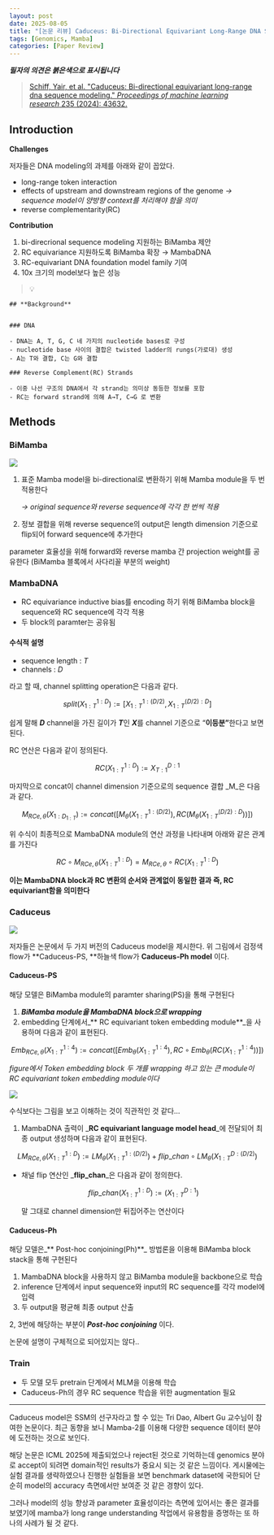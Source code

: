 ```yaml
---
layout: post
date: 2025-08-05
title: "[논문 리뷰] Caduceus: Bi-Directional Equivariant Long-Range DNA Sequence Modeling"
tags: [Genomics, Mamba]
categories: [Paper Review]
---
```


<span class="notion-red">_**필자의 의견은 붉은색으로 표시됩니다**_</span>


> [Schiff, Yair, et al. "Caduceus: Bi-directional equivariant long-range dna sequence modeling." ](https://pmc.ncbi.nlm.nih.gov/articles/PMC12189541/)[_Proceedings of machine learning research_](https://pmc.ncbi.nlm.nih.gov/articles/PMC12189541/)[ 235 (2024): 43632.](https://pmc.ncbi.nlm.nih.gov/articles/PMC12189541/)



## Introduction


**Challenges**


저자들은 DNA modeling의 과제를 아래와 같이 꼽았다.

- long-range token interaction
- effects of upstream and downstream regions of the genome 
_→ sequence model이 양방향 context를 처리해야 함을 의미_
- reverse complementarity(RC)

**Contribution**

1. bi-direcrional sequence modeling 지원하는 BiMamba 제안
1. RC equivariance 지원하도록 BiMamba 확장 → MambaDNA
1. RC-equivariant DNA foundation model family 기여
1. 10x 크기의 model보다 높은 성능

> 💡 


	## **Background**


	### DNA

	- DNA는 A, T, G, C 네 가지의 nucleotide bases로 구성
	- nucleotide base 사이의 결합은 twisted ladder의 rungs(가로대) 생성
	- A는 T와 결합, C는 G와 결합

	### Reverse Complement(RC) Strands

	- 이중 나선 구조의 DNA에서 각 strand는 의미상 동등한 정보를 포함
	- RC는 forward strand에 의해 A→T, C→G 로 변환


## Methods



### BiMamba


![](https://prod-files-secure.s3.us-west-2.amazonaws.com/542b861c-36a8-4051-84e5-8804b6728dba/2c247d59-7815-4980-99f0-8f0d21f445a7/image.png?X-Amz-Algorithm=AWS4-HMAC-SHA256&X-Amz-Content-Sha256=UNSIGNED-PAYLOAD&X-Amz-Credential=ASIAZI2LB466VGW6EEO6%2F20250812%2Fus-west-2%2Fs3%2Faws4_request&X-Amz-Date=20250812T220058Z&X-Amz-Expires=3600&X-Amz-Security-Token=IQoJb3JpZ2luX2VjENb%2F%2F%2F%2F%2F%2F%2F%2F%2F%2FwEaCXVzLXdlc3QtMiJHMEUCIE5LGncKNjCWje6ZCIyk77EmgPB%2BKcgcru3mmLBkPvidAiEAskJUWHiw3ZGT6qEv6Bg0LNmtgLWyxIEL2MS%2BIWWAucQq%2FwMIHxAAGgw2Mzc0MjMxODM4MDUiDDBXjxhb90jg%2FjEfiyrcAxZa4MLC9Y8Z0GIdtbsDRFdrriZ1M%2BvRqZsrI%2FyX5VzCCTnpELpkAtMxmlVLa3ffP0Y%2F%2BKNXr6186JOeb1%2Fmt0ZySJhgwffR8dn2VplZohVGaLok6yxV6cLV65tV4q17XXpu2gXRP1W2tC9d61HT7tmZ%2BC3SQRSQaX4OOFfk0ePpxw1qFHLjXJFjcIrsAKrO8GE7LrPgt1Zs75ENCjt4nLe54S6g8chpCFiXciXX91Hc7u4kB%2FtujXDTUyuUtZkPvwMgl9bUBGJ1U%2BVsrswlQT9BijQkGVslkKWmh8nAtKtTVP3TSyBgFDlNWOISSrlcWvJq3nc7FPmN8vE0peSI%2Bnxya0wD8bWNQ96lWaGgd2Jr4OKqgA3H4QqQlffth21mPnHfI9gzSh96z0COEjdSiOBEXs5Ug4jjgdeGwFpMQV%2FkSA%2B%2FUkId3h1bubLYGEnVMwycp2cz7u%2FYxwHM2g9yFqvj%2ByRBTju0R2Ha1MKSs4FckSY5owcFtfRDiznTnP93NIY8bq0yyu8BT2nzhMpdpvqjy5dEdkt2joQNcXqUgEgPUiAAFreboRbcru9P%2BGzVeq9KrOBttbEYWPRAVx2zG4v2JgM6o5Q2VyoDmKcGV0hUyBYJ2TXSew3xzOn4MPbv7sQGOqUBXaW1X%2BD75X%2Bj4jCKD%2FFn%2B4b6DonWWn8br%2BOI6ZI%2BP6YV7R%2FTwYVPiacoWTv8Kn%2FCaUjdbxDku%2B6flMoVDB7t1iPpyJDLiCtDlbTpiPaWUhnv2VJQGkgE%2B%2F%2BXyTzsyOCKtK3lPV%2Fi7WZWR6%2F0%2FDXKwmM31EJ%2Fksb3Xgy2eyC2xtVvJUoU4FIgpuQjJ8JQPTJkUnWtwONoXhUFi3CGwC5Olo8psyMH&X-Amz-Signature=5194f11c4480c939e31a624faa0f031ceb6c06ab054d7fc20e8033994603f6a9&X-Amz-SignedHeaders=host&x-amz-checksum-mode=ENABLED&x-id=GetObject)

1. 표준 Mamba model을 bi-directional로 변환하기 위해 Mamba module을 두 번 적용한다

	_→ original sequence와 reverse sequence에 각각 한 번씩 적용_

1. 정보 결합을 위해 reverse sequence의 output은 length dimension 기준으로 flip되어 forward sequence에 추가한다

parameter 효율성을 위해 forward와 reverse mamba 간 projection weight를 공유한다 (BiMamba 블록에서 사다리꼴 부분의 weight)



### MambaDNA

- RC equivariance inductive bias를 encoding 하기 위해 BiMamba block을 sequence와 RC sequence에 각각 적용
- 두 block의 paramter는 공유됨


#### 수식적 설명

- sequence length : _T_
- channels : _D_

라고 할 때,  channel splitting operation은 다음과 같다.


$$
split(X^{1:D}_{1:T}):=[X^{1:(D/2)}_{1:T},X^{(D/2):D}_{1:T}]
$$


<span class="notion-red">쉽게 말해 </span><span class="notion-red">_**D**_</span><span class="notion-red"> channel을 가진 길이가 </span><span class="notion-red">_**T**_</span><span class="notion-red">인 </span><span class="notion-red">_**X**_</span><span class="notion-red">를 channel 기준으로 “</span><span class="notion-red">**이등분”**</span><span class="notion-red">한다고 보면 된다.</span>


RC 연산은 다음과 같이 정의된다.


$$
RC(X^{1:D}_{1:T}):=X^{D:1}_{T:1}
$$


마지막으로 concat이 channel dimension 기준으로의 sequence 결합 _M_은 다음과 같다.


$$
M_{RCe,\theta}(X_{1:D_{1:T}}):=concat([M_{\theta}(X^{1:(D/2)}_{1:T}),RC(M_{\theta}(X^{(D/2):D}_{1:T}))])
$$


위 수식이 최종적으로 MambaDNA module의 연산 과정을 나타내며 아래와 같은 관계를 가진다


$$
RC\circ M_{RCe,\theta}(X^{1:D}_{1:T}) = M_{RCe,\theta} \circ RC(X^{1:D}_{1:T})
$$


**이는 MambaDNA block과 RC 변환의 순서와 관계없이 동일한 결과 즉, RC equivariant함을 의미한다**



### Caduceus


![](https://prod-files-secure.s3.us-west-2.amazonaws.com/542b861c-36a8-4051-84e5-8804b6728dba/f94a60d7-8145-473b-aef9-7c68d3ec604a/image.png?X-Amz-Algorithm=AWS4-HMAC-SHA256&X-Amz-Content-Sha256=UNSIGNED-PAYLOAD&X-Amz-Credential=ASIAZI2LB466VGW6EEO6%2F20250812%2Fus-west-2%2Fs3%2Faws4_request&X-Amz-Date=20250812T220059Z&X-Amz-Expires=3600&X-Amz-Security-Token=IQoJb3JpZ2luX2VjENb%2F%2F%2F%2F%2F%2F%2F%2F%2F%2FwEaCXVzLXdlc3QtMiJHMEUCIE5LGncKNjCWje6ZCIyk77EmgPB%2BKcgcru3mmLBkPvidAiEAskJUWHiw3ZGT6qEv6Bg0LNmtgLWyxIEL2MS%2BIWWAucQq%2FwMIHxAAGgw2Mzc0MjMxODM4MDUiDDBXjxhb90jg%2FjEfiyrcAxZa4MLC9Y8Z0GIdtbsDRFdrriZ1M%2BvRqZsrI%2FyX5VzCCTnpELpkAtMxmlVLa3ffP0Y%2F%2BKNXr6186JOeb1%2Fmt0ZySJhgwffR8dn2VplZohVGaLok6yxV6cLV65tV4q17XXpu2gXRP1W2tC9d61HT7tmZ%2BC3SQRSQaX4OOFfk0ePpxw1qFHLjXJFjcIrsAKrO8GE7LrPgt1Zs75ENCjt4nLe54S6g8chpCFiXciXX91Hc7u4kB%2FtujXDTUyuUtZkPvwMgl9bUBGJ1U%2BVsrswlQT9BijQkGVslkKWmh8nAtKtTVP3TSyBgFDlNWOISSrlcWvJq3nc7FPmN8vE0peSI%2Bnxya0wD8bWNQ96lWaGgd2Jr4OKqgA3H4QqQlffth21mPnHfI9gzSh96z0COEjdSiOBEXs5Ug4jjgdeGwFpMQV%2FkSA%2B%2FUkId3h1bubLYGEnVMwycp2cz7u%2FYxwHM2g9yFqvj%2ByRBTju0R2Ha1MKSs4FckSY5owcFtfRDiznTnP93NIY8bq0yyu8BT2nzhMpdpvqjy5dEdkt2joQNcXqUgEgPUiAAFreboRbcru9P%2BGzVeq9KrOBttbEYWPRAVx2zG4v2JgM6o5Q2VyoDmKcGV0hUyBYJ2TXSew3xzOn4MPbv7sQGOqUBXaW1X%2BD75X%2Bj4jCKD%2FFn%2B4b6DonWWn8br%2BOI6ZI%2BP6YV7R%2FTwYVPiacoWTv8Kn%2FCaUjdbxDku%2B6flMoVDB7t1iPpyJDLiCtDlbTpiPaWUhnv2VJQGkgE%2B%2F%2BXyTzsyOCKtK3lPV%2Fi7WZWR6%2F0%2FDXKwmM31EJ%2Fksb3Xgy2eyC2xtVvJUoU4FIgpuQjJ8JQPTJkUnWtwONoXhUFi3CGwC5Olo8psyMH&X-Amz-Signature=f0a4d261fc3b178179aa1a260a00a7cd302bd282aea13167d2d05928a492f96f&X-Amz-SignedHeaders=host&x-amz-checksum-mode=ENABLED&x-id=GetObject)


저자들은 논문에서 두 가지 버전의 Caduceus model을 제시한다. 위 그림에서 검정색 flow가 **Caduceus-PS, **하늘색 flow가 **Caduceus-Ph model** 이다.



#### Caduceus-PS


해당 모델은 BiMamba module의 paramter sharing(PS)을 통해 구현된다

1. _**BiMamba module을 MambaDNA block으로 wrapping**_
1. embedding 단계에서_** RC equivariant token embedding module**_을 사용하며 다음과 같이 표현된다.

$$
Emb_{RCe,\theta}(X^{1:4}_{1:T}):=concat([Emb_{\theta}(X^{1:4}_{1:T}),RC \circ Emb_{\theta}(RC(X^{1:4}_{1:T}))])
$$


_figure에서 Token embedding block 두 개를 wrapping 하고 있는 큰 module이 RC equivariant token embedding module이다_


![](https://prod-files-secure.s3.us-west-2.amazonaws.com/542b861c-36a8-4051-84e5-8804b6728dba/b175e4da-71eb-4e91-8c23-a06dabe673c9/image.png?X-Amz-Algorithm=AWS4-HMAC-SHA256&X-Amz-Content-Sha256=UNSIGNED-PAYLOAD&X-Amz-Credential=ASIAZI2LB466VGW6EEO6%2F20250812%2Fus-west-2%2Fs3%2Faws4_request&X-Amz-Date=20250812T220059Z&X-Amz-Expires=3600&X-Amz-Security-Token=IQoJb3JpZ2luX2VjENb%2F%2F%2F%2F%2F%2F%2F%2F%2F%2FwEaCXVzLXdlc3QtMiJHMEUCIE5LGncKNjCWje6ZCIyk77EmgPB%2BKcgcru3mmLBkPvidAiEAskJUWHiw3ZGT6qEv6Bg0LNmtgLWyxIEL2MS%2BIWWAucQq%2FwMIHxAAGgw2Mzc0MjMxODM4MDUiDDBXjxhb90jg%2FjEfiyrcAxZa4MLC9Y8Z0GIdtbsDRFdrriZ1M%2BvRqZsrI%2FyX5VzCCTnpELpkAtMxmlVLa3ffP0Y%2F%2BKNXr6186JOeb1%2Fmt0ZySJhgwffR8dn2VplZohVGaLok6yxV6cLV65tV4q17XXpu2gXRP1W2tC9d61HT7tmZ%2BC3SQRSQaX4OOFfk0ePpxw1qFHLjXJFjcIrsAKrO8GE7LrPgt1Zs75ENCjt4nLe54S6g8chpCFiXciXX91Hc7u4kB%2FtujXDTUyuUtZkPvwMgl9bUBGJ1U%2BVsrswlQT9BijQkGVslkKWmh8nAtKtTVP3TSyBgFDlNWOISSrlcWvJq3nc7FPmN8vE0peSI%2Bnxya0wD8bWNQ96lWaGgd2Jr4OKqgA3H4QqQlffth21mPnHfI9gzSh96z0COEjdSiOBEXs5Ug4jjgdeGwFpMQV%2FkSA%2B%2FUkId3h1bubLYGEnVMwycp2cz7u%2FYxwHM2g9yFqvj%2ByRBTju0R2Ha1MKSs4FckSY5owcFtfRDiznTnP93NIY8bq0yyu8BT2nzhMpdpvqjy5dEdkt2joQNcXqUgEgPUiAAFreboRbcru9P%2BGzVeq9KrOBttbEYWPRAVx2zG4v2JgM6o5Q2VyoDmKcGV0hUyBYJ2TXSew3xzOn4MPbv7sQGOqUBXaW1X%2BD75X%2Bj4jCKD%2FFn%2B4b6DonWWn8br%2BOI6ZI%2BP6YV7R%2FTwYVPiacoWTv8Kn%2FCaUjdbxDku%2B6flMoVDB7t1iPpyJDLiCtDlbTpiPaWUhnv2VJQGkgE%2B%2F%2BXyTzsyOCKtK3lPV%2Fi7WZWR6%2F0%2FDXKwmM31EJ%2Fksb3Xgy2eyC2xtVvJUoU4FIgpuQjJ8JQPTJkUnWtwONoXhUFi3CGwC5Olo8psyMH&X-Amz-Signature=2c0d73309c2588fb4c5706a7e02b9652311b8b6b433ccbcaaf8732c2dd92e16c&X-Amz-SignedHeaders=host&x-amz-checksum-mode=ENABLED&x-id=GetObject)


<span class="notion-red">수식보다는 그림을 보고 이해하는 것이 직관적인 것 같다…</span>

1. MambaDNA 출력이 _**RC equivariant language model head**_에 전달되어 최종 output 생성하며 다음과 같이 표현된다.

$$
LM_{RCe,\theta}(X^{1:D}_{1:T}):= LM_{\theta}(X^{1:(D/2)}_{1:T})+flip\_chan\circ LM_{\theta}(X^{D:(D/2)}_{1:T})
$$

- 채널 flip 연산인 _**flip\_chan**_은 다음과 같이 정의한다.

	$$
	flip\_chan(X^{1:D}_{1:T}):=(X^{D:1}_{1:T})
	$$


	말 그대로 channel dimension만 뒤집어주는 연산이다



#### Caduceus-Ph


해당 모델은_** Post-hoc conjoining(Ph)**_ 방법론을 이용해 BiMamba block stack을 통해 구현된다

1. MambaDNA block을 사용하지 않고 BiMamba module을 backbone으로 학습
1. inference 단계에서 input sequence와 input의 RC sequence를 각각 model에 입력
1. 두 output을 평균해 최종 output 산출

2, 3번에 해당하는 부분이 _**Post-hoc conjoining**_ 이다.


<span class="notion-red">논문에 설명이 구체적으로 되어있지는 않다..</span>



### Train

- 두 모델 모두 pretrain 단계에서 MLM을 이용해 학습
- Caduceus-Ph의 경우 RC sequence 학습을 위한 augmentation 필요

---


<span class="notion-red">Caduceus model은 SSM의 선구자라고 할 수 있는 Tri Dao, Albert Gu 교수님이 참여한 논문이다. 최근 동향을 보니 Mamba-2를 이용해 다양한 sequence 데이터 분야에 도전하는 것으로 보인다.</span>


<span class="notion-red">해당 논문은 ICML 2025에 제출되었으나 reject된 것으로 기억하는데 genomics 분야로 accept이 되려면 domain적인 results가 중요시 되는 것 같은 느낌이다. 게시물에는 실험 결과를 생략하였으나 진행한 실험들을 보면 benchmark dataset에 국한되어 단순히 model의 accuracy 측면에서만 보여준 것 같은 경향이 있다.</span>


<span class="notion-red">그러나 model의 성능 향상과 parameter 효율성이라는 측면에 있어서는 좋은 결과를 보였기에 mamba가 long range understanding 작업에서 유용함을 증명하는 또 하나의 사례가 될 것 같다.</span>

